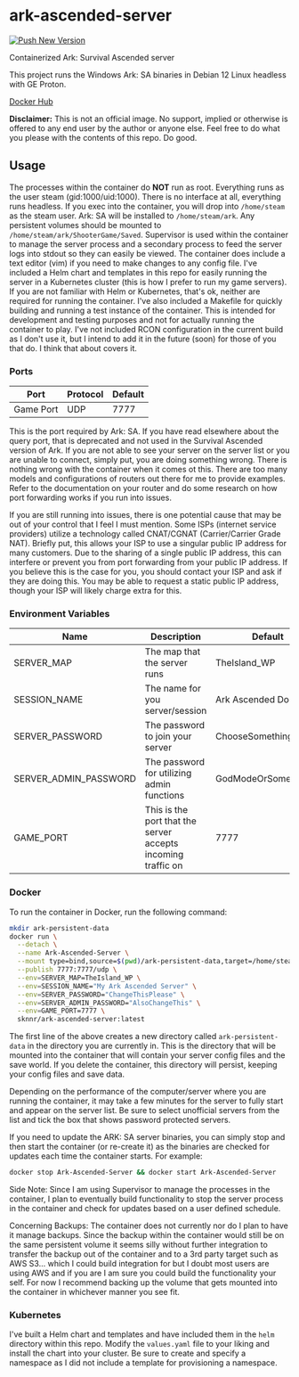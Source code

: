 # ark-ascended-server
[![Push New Version](https://github.com/jsknnr/ark-ascended-server/actions/workflows/docker-publish.yaml/badge.svg)](https://github.com/jsknnr/ark-ascended-server/actions/workflows/docker-publish.yaml)<br>

Containerized Ark: Survival Ascended server

This project runs the Windows Ark: SA binaries in Debian 12 Linux headless with GE Proton.

[Docker Hub](https://hub.docker.com/r/sknnr/ark-ascended-server)

**Disclaimer:** This is not an official image. No support, implied or otherwise is offered to any end user by the author or anyone else. Feel free to do what you please with the contents of this repo. Do good.

## Usage

The processes within the container do **NOT** run as root. Everything runs as the user steam (gid:1000/uid:1000). There is no interface at all, everything runs headless. If you exec into the container, you will drop into `/home/steam` as the steam user. Ark: SA will be installed to `/home/steam/ark`. Any persistent volumes should be mounted to `/home/steam/ark/ShooterGame/Saved`. Supervisor is used within the container to manage the server process and a secondary process to feed the server logs into stdout so they can easily be viewed. The container does include a text editor (vim) if you need to make changes to any config file. I've included a Helm chart and templates in this repo for easily running the server in a Kubernetes cluster (this is how I prefer to run my game servers). If you are not familiar with Helm or Kubernetes, that's ok, neither are required for running the container. I've also included a Makefile for quickly building and running a test instance of the container. This is intended for development and testing purposes and not for actually running the container to play. I've not included RCON configuration in the current build as I don't use it, but I intend to add it in the future (soon) for those of you that do. I think that about covers it.

### Ports

| Port | Protocol | Default |
| ---- | -------- | ------- |
| Game Port | UDP | 7777 |

This is the port required by Ark: SA. If you have read elsewhere about the query port, that is deprecated and not used in the Survival Ascended version of Ark. If you are not able to see your server on the server list or you are unable to connect, simply put, you are doing something wrong. There is nothing wrong with the container when it comes ot this. There are too many models and configurations of routers out there for me to provide examples. Refer to the documentation on your router and do some research on how port forwarding works if you run into issues. 

If you are still running into issues, there is one potential cause that may be out of your control that I feel I must mention. Some ISPs (internet service providers) utilize a technology called CNAT/CGNAT (Carrier/Carrier Grade NAT). Briefly put, this allows your ISP to use a singular public IP address for many customers. Due to the sharing of a single public IP address, this can interfere or prevent you from port forwarding from your public IP address. If you believe this is the case for you, you should contact your ISP and ask if they are doing this. You may be able to request a static public IP address, though your ISP will likely charge extra for this.

### Environment Variables

| Name | Description | Default |
| ---- | ----------- | ------- |
| SERVER_MAP | The map that the server runs | TheIsland_WP |
| SESSION_NAME | The name for you server/session | Ark Ascended Docker |
| SERVER_PASSWORD | The password to join your server | ChooseSomethingClever |
| SERVER_ADMIN_PASSWORD | The password for utilizing admin functions | GodModeOrSomething |
| GAME_PORT | This is the port that the server accepts incoming traffic on | 7777 |

### Docker

To run the container in Docker, run the following command:

```bash
mkdir ark-persistent-data
docker run \
  --detach \
  --name Ark-Ascended-Server \
  --mount type=bind,source=$(pwd)/ark-persistent-data,target=/home/steam/ark/ShooterGame/Saved \
  --publish 7777:7777/udp \
  --env=SERVER_MAP=TheIsland_WP \
  --env=SESSION_NAME="My Ark Ascended Server" \
  --env=SERVER_PASSWORD="ChangeThisPlease" \
  --env=SERVER_ADMIN_PASSWORD="AlsoChangeThis" \
  --env=GAME_PORT=7777 \
  sknnr/ark-ascended-server:latest
```

The first line of the above creates a new directory called `ark-persistent-data` in the directory you are currently in. This is the directory that will be mounted into the container that will contain your server config files and the save world. If you delete the container, this directory will persist, keeping your config files and save data.

Depending on the performance of the computer/server where you are running the container, it may take a few minutes for the server to fully start and appear on the server list. Be sure to select unofficial servers from the list and tick the box that shows password protected servers.

If you need to update the ARK: SA server binaries, you can simply stop and then start the container (or re-create it) as the binaries are checked for updates each time the container starts. For example:

```bash
docker stop Ark-Ascended-Server && docker start Ark-Ascended-Server
```

Side Note: Since I am using Supervisor to manage the processes in the container, I plan to eventually build functionality to stop the server process in the container and check for updates based on a user defined schedule.

Concerning Backups: The container does not currently nor do I plan to have it manage backups. Since the backup within the container would still be on the same persistent volume it seems silly without further integration to transfer the backup out of the container and to a 3rd party target such as AWS S3... which I could build integration for but I doubt most users are using AWS and if you are I am sure you could build the functionality your self. For now I recommend backing up the volume that gets mounted into the container in whichever manner you see fit.

### Kubernetes

I've built a Helm chart and templates and have included them in the `helm` directory within this repo. Modify the `values.yaml` file to your liking and install the chart into your cluster. Be sure to create and specify a namespace as I did not include a template for provisioning a namespace.
